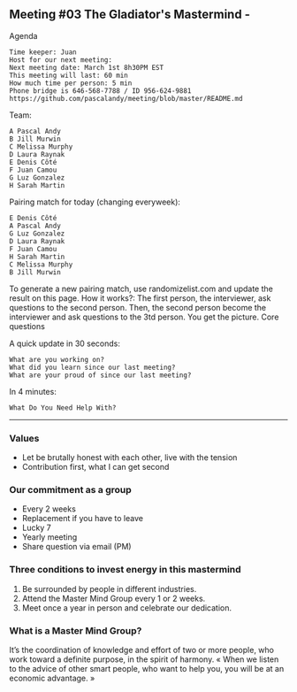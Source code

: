 ## Meeting #03 The Gladiator's Mastermind - 
Agenda

    Time keeper: Juan
    Host for our next meeting: 
    Next meeting date: March 1st 8h30PM EST
    This meeting will last: 60 min
    How much time per person: 5 min
    Phone bridge is 646-568-7788 / ID 956-624-9881
    https://github.com/pascalandy/meeting/blob/master/README.md

Team:

    A Pascal Andy
    B Jill Murwin
    C Melissa Murphy
    D Laura Raynak
    E Denis Côté
    F Juan Camou
    G Luz Gonzalez
    H Sarah Martin

Pairing match for today (changing everyweek):

    E Denis Côté
    A Pascal Andy
    G Luz Gonzalez
    D Laura Raynak
    F Juan Camou
    H Sarah Martin
    C Melissa Murphy
    B Jill Murwin
    

To generate a new pairing match, use randomizelist.com and update the result on this page. How it works?: The first person, the interviewer, ask questions to the second person. Then, the second person become the interviewer and ask questions to the 3td person. You get the picture.
Core questions

A quick update in 30 seconds:

    What are you working on?
    What did you learn since our last meeting?
    What are your proud of since our last meeting?

In 4 minutes:

    What Do You Need Help With?

---

### Values

- Let be brutally honest with each other, live with the tension
- Contribution first, what I can get second

### Our commitment as a group

- Every 2 weeks
- Replacement if you have to leave
- Lucky 7
- Yearly meeting
- Share question via email (PM)

### Three conditions to invest energy in this mastermind

1. Be surrounded by people in different industries.
2. Attend the Master Mind Group every 1 or 2 weeks.
3. Meet once a year in person and celebrate our dedication.

### What is a Master Mind Group?

It’s the coordination of knowledge and effort of two or more people, who work toward a definite purpose, in the spirit of harmony. « When we listen to the advice of other smart people, who want to help you, you will be at an economic advantage. »
